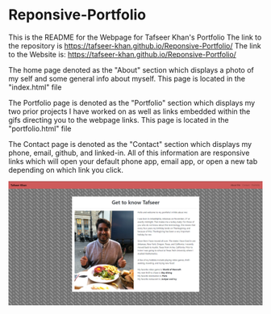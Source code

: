 # Reponsive-Portfolio
This is the README for the Webpage for Tafseer Khan's Portfolio
The link to the repository is https://tafseer-khan.github.io/Reponsive-Portfolio/
The link to the Website is: https://tafseer-khan.github.io/Reponsive-Portfolio/

The home page denoted as the "About" section which displays a photo of my self and some general info about myself. 
This page is located in the "index.html" file

The Portfolio page is denoted as the "Portfolio" section which displays my two prior projects I have worked on as well as links embedded within the gifs directing you to the webpage links.
This page is located in the "portfolio.html" file

The Contact page is denoted as the "Contact" section which displays my phone, email, github, and linked-in. All of this information are responsive links which will open your default phone app, email app, or open a new tab depending on which link you click. 

![alt text](https://github.com/tafseer-khan/Reponsive-Portfolio/blob/main/assets/Screenshot.png)

